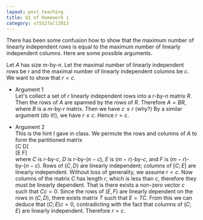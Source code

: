 ```yaml
---
layout: post_teaching
title: Q1 of Homework 1
category: st552fall2013
---
```


There has been some confusion how to show that the maximum number of linearly independent rows is equal to the maximum number of linearly independent columns. Here are some possible arguments. 

Let $A$ has size $m$-by-$n$. Let the maximal number of linearly independent rows be $r$ and the maximal number of linearly independent columns be $c$. We want to show that $r=c$.

* Argument 1  
 Let's collect a set of $r$ linearly independent rows into a $r$-by-$n$ matrix $R$. Then the rows of $A$ are spanned by the rows of $R$. Therefore $A = BR$, where $B$ is a $m$-by-$r$ matrix. Then we have $c \le r$ (why?) By a similar argument (do it!), we have $r \le c$. Hence $r=c$.

* Argument 2  
This is the hint I gave in class. We permute the rows and columns of $A$ to form the partitioned matrix  
[C D]  
[E F]  
where $C$ is $r$-by-$c$, $D$ is $r$-by-$(n-c)$, $E$ is $(m-r)$-by-$c$, and $F$ is $(m-r)$-by-$(n-c)$. Rows of $(C, D)$ are linearly independent; columns of $[C; E]$ are linearly independent. Without loss of generality, we assume $r < c$. Now columns of the matrix $C$ has length $r$, which is less than $c$, therefore they must be linearly dependent. That is there exists a non-zero vector $c$ such that $C c = 0$. Since the rows of $(E, F)$ are linearly dependent on the rows in $(C, D)$, there exists matrix $T$ such that $E = TC$. From this we can deduce that $(C; E) c = 0$, contradicting with the fact that columns of $(C; E)$ are linearly independent. Therefore $r=c$.



